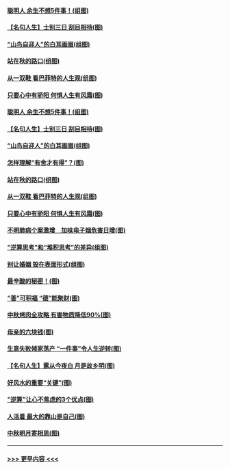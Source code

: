 #### [聪明人 余生不想5件事！(组图)](../pages/p8/907364.md?t=09151744) 
#### [【名句人生】士别三日 刮目相待(图)](../pages/p8/906988.md?t=09151744) 
#### [“山鸟自迎人”的白耳画眉(组图)](../pages/p8/907332.md?t=09151744) 
#### [站在秋的路口(组图)](../pages/p8/906914.md?t=09151744) 
#### [从一双鞋 看巴菲特的人生观(组图)](../pages/p8/907311.md?t=09151744) 
#### [只要心中有骄阳 何惧人生有风霜(图)](../pages/p8/907320.md?t=09151744) 
#### [聪明人 余生不想5件事！(组图)](../pages/p8/907364.md?t=09151744) 
#### [【名句人生】士别三日 刮目相待(图)](../pages/p8/906988.md?t=09151744) 
#### [“山鸟自迎人”的白耳画眉(组图)](../pages/p8/907332.md?t=09151744) 
#### [怎样理解“有舍才有得”？(图)](../pages/p8/906872.md?t=09151744) 
#### [站在秋的路口(组图)](../pages/p8/906914.md?t=09151744) 
#### [从一双鞋 看巴菲特的人生观(组图)](../pages/p8/907311.md?t=09151744) 
#### [只要心中有骄阳 何惧人生有风霜(图)](../pages/p8/907320.md?t=09151744) 
#### [不明肺病个案激增　加味电子烟危害日增(图)](../pages/p8/907307.md?t=09151744) 
#### [“逆算思考”和“堆积思考”的差异(组图)](../pages/p8/907229.md?t=09151744) 
#### [别让婚姻 毁在表面形式(组图)](../pages/p8/907118.md?t=09151744) 
#### [最辛酸的秘密！(图)](../pages/p8/906327.md?t=09151744) 
#### [“善”可积福 “德”能聚财(图)](../pages/p8/906906.md?t=09151744) 
#### [中秋烤肉全攻略 有害物质降低90%(图)](../pages/p8/907227.md?t=09151744) 
#### [母亲的六块钱(图)](../pages/p8/907107.md?t=09151744) 
#### [生意失败倾家荡产 “一件事”令人生逆转(图)](../pages/p8/907101.md?t=09151744) 
#### [【名句人生】露从今夜白 月是故乡明(图)](../pages/p8/906558.md?t=09151744) 
#### [好风水的重要“关键”(图)](../pages/p8/907087.md?t=09151744) 
#### [“逆算”让心不焦虑的3个优点(图)](../pages/p8/907070.md?t=09151744) 
#### [人活着 最大的靠山是自己(图)](../pages/p8/906329.md?t=09151744) 
#### [中秋明月寄相思(图)](../pages/p8/906932.md?t=09151744) 

----
#### [ >>> 更早内容 <<< ](../indexes/p8-earlier.md)
